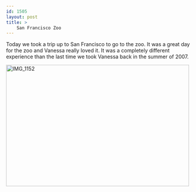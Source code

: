 ```yaml
---
id: 1505
layout: post
title: >
    San Francisco Zoo
---
```


Today we took a trip up to San Francisco to go to the zoo. It was a great day for the zoo and Vanessa really loved it. It was a completely different experience than the last time we took Vanessa back in the summer of 2007.

<a href="http://www.flickr.com/photos/sock/sets/72157604204153150/" title="San Francisco Zoo by nickgerakines, on Flickr"><img src="http://farm3.static.flickr.com/2042/2353488710_9a92e90079.jpg" width="500" height="333" alt="IMG_1152" /></a>
